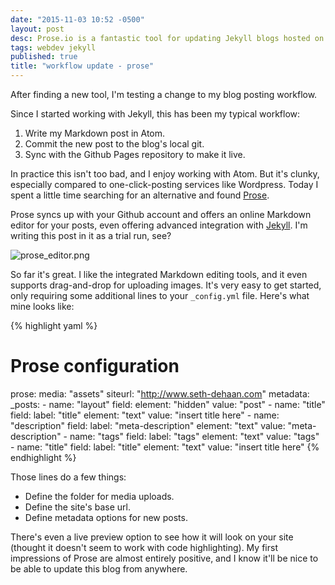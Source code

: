 ```yaml
---
date: "2015-11-03 10:52 -0500"
layout: post
desc: Prose.io is a fantastic tool for updating Jekyll blogs hosted on Github Pages.
tags: webdev jekyll
published: true
title: "workflow update - prose"
---
```




After finding a new tool, I'm testing a change to my blog posting workflow.

Since I started working with Jekyll, this has been my typical workflow:

1. Write my Markdown post in Atom.
2. Commit the new post to the blog's local git.
3. Sync with the Github Pages repository to make it live.

In practice this isn't too bad, and I enjoy working with Atom. But it's clunky, especially compared to one-click-posting services like Wordpress. Today I spent a little time searching for an alternative and found [Prose](http://prose.io/#about).

Prose syncs up with your Github account and offers an online Markdown editor for your posts, even offering advanced integration with [Jekyll](https://jekyllrb.com/). I'm writing this post in it as a trial run, see?

![prose_editor.png]({{site.baseurl}}/assets/prose_editor.png)

So far it's great. I like the integrated Markdown editing tools, and it even supports drag-and-drop for uploading images. It's very easy to get started, only requiring some additional lines to your `_config.yml` file. Here's what mine looks like:

{% highlight yaml %}
# Prose configuration
prose:
  media: "assets"
  siteurl: "http://www.seth-dehaan.com"
  metadata:
    _posts:
      - name: "layout"
        field:
          element: "hidden"
          value: "post"
      - name: "title"
        field:
          label: "title"
          element: "text"
          value: "insert title here"
      - name: "description"
        field:
          label: "meta-description"
          element: "text"
          value: "meta-description"
      - name: "tags"
        field:
          label: "tags"
          element: "text"
          value: "tags"
      - name: "title"
        field:
          label: "title"
          element: "text"
          value: "insert title here"
{% endhighlight %}

Those lines do a few things:

- Define the folder for media uploads.
- Define the site's base url.
- Define metadata options for new posts.

There's even a live preview option to see how it will look on your site (thought it doesn't seem to work with code highlighting). My first impressions of Prose are almost entirely positive, and I know it'll be nice to be able to update this blog from anywhere.
